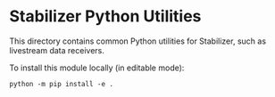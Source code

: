 # Stabilizer Python Utilities

This directory contains common Python utilities for Stabilizer, such as livestream data receivers.

To install this module locally (in editable mode):
```
python -m pip install -e .
```
